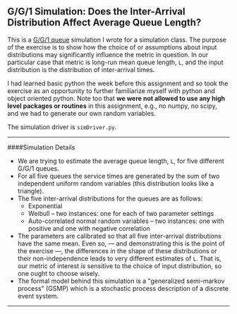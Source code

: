 ## G/G/1 Simulation: Does the Inter-Arrival Distribution Affect Average Queue Length? 

  This is a [G/G/1 queue](http://en.wikipedia.org/wiki/G/G/1_queue) simulation I wrote for a simulation class. The purpose of the exercise is to show how the choice of or assumptions about input distributions may significantly influence the metric in question. In our particular case that metric is long-run mean queue length, `L`, and the input distribution is the distribution of inter-arrival times.

I had learned basic python the week before this assignment and so took the exercise as an opportunity to further familiarize myself with python and object oriented python. Note too that **we were not allowed to use any high level packages or routines** in this assignment, e.g., no numpy, no scipy, and we had to generate our own random variables.

The simulation driver is `simDriver.py`.

______________________________________________________________________

####Simulation Details

* We are trying to estimate the average queue length, `L`, for five different G/G/1 queues.
* For all five queues the service times are generated by the sum of two independent uniform random variables (this distribution looks like a triangle). 
* The five inter-arrival distributions for the queues are as follows:
  * Exponential
  * Weibull – two instances: one for each of two parameter settings
  * Auto-correlated normal random variables – two instances: one with positive and one with negative correlation
* The parameters are calibrated so that all five inter-arrival distributions have the same mean. Even so, — and demonstrating this is the point of the exercise —, the differences in the shape of these distributions or their non-independence leads to very different estimates of `L`. That is, our metric of interest *is* sensitive to the choice of input distribution, so one ought to choose wisely. 
* The formal model behind this simulation is a "generalized semi-markov process" (GSMP) which is a stochastic process description of a discrete event system.

______________________________________________________________________


